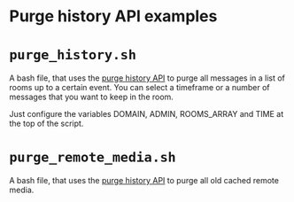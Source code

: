 Purge history API examples
==========================

# `purge_history.sh`

A bash file, that uses the
[purge history API](https://chat.docs.imzqqq.top/admin_api/purge_history_api.html)
to purge all messages in a list of rooms up to a certain event. You can select a 
timeframe or a number of messages that you want to keep in the room.

Just configure the variables DOMAIN, ADMIN, ROOMS_ARRAY and TIME at the top of
the script.

# `purge_remote_media.sh`

A bash file, that uses the
[purge history API](https://chat.docs.imzqqq.top/admin_api/purge_history_api.html)
to purge all old cached remote media.
